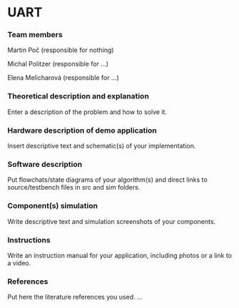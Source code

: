 # UART
### Team members
Martin Poč (responsible for nothing)

Michal Politzer (responsible for ...)

Elena Melicharová (responsible for ...)


### Theoretical description and explanation
Enter a description of the problem and how to solve it.


### Hardware description of demo application
Insert descriptive text and schematic(s) of your implementation.


### Software description
Put flowchats/state diagrams of your algorithm(s) and direct links to source/testbench files in src and sim folders.


### Component(s) simulation
Write descriptive text and simulation screenshots of your components.


### Instructions
Write an instruction manual for your application, including photos or a link to a video.


### References
Put here the literature references you used.
...
